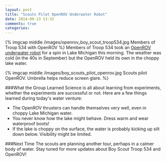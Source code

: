 ```yaml
---
layout: post
title: "Scouts Pilot OpenROV Underwater Robot"
date: 2014-09-13 13:32
comments: true
categories: 
---
```

{% imgcap middle /images/openrov_boy_scout_troop534.jpg Members of Troop 534 with OpenROV %}
Members of Troop 534 took an [OpenROV underwater robot](http://rayhightower.com/blog/2014/06/16/citizen-science-with-openrov/) for a spin in Lake Michigan this morning. The weather was cold (in the 40s in September) but the OpenROV held its own in the choppy lake water.
<!--more-->
{% imgcap middle /images/boy_scouts_pilot_openrov.jpg Scouts pilot OpenROV. Umbrella helps reduce screen glare. %}

###What the Group Learned
Science is all about learning from experiments, whether the experiments are successful or not. Here are a few things learned during today's water venture:

* The OpenROV thrusters can handle themselves very well, even in choppy Lake Michigan water.
* You never know how the lake might behave. Dress warm and wear waterproof boots!
* If the lake is choppy on the surface, the water is probably kicking up silt down below. Visibility might be limited.

###Next Time
The scouts are planning another tour, perhaps in a calmer body of
water. Stay tuned for more updates about Boy Scout Troop 534 and
OpenROV!
